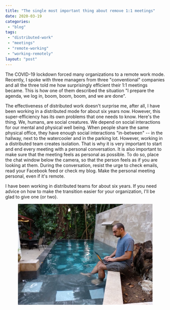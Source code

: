 ```yaml
---
title: "The single most important thing about remove 1:1 meetings"
date: 2020-03-19
categories: 
 - "blog"
tags: 
 - "distributed-work"
 - "meetings"
 - "remote-working"
 - "working-remotely"
layout: "post"
---
```


<!-- wp:paragraph -->
The COVID-19 lockdown forced many organizations to a remote work mode. Recently, I spoke with three managers from three "conventional" companies and all the three told me how surprisingly efficient their 1:1 meetings became. This is how one of them described the situation "I prepare the agenda, we log in, boom, boom, boom, and we are done".


<!-- /wp:paragraph -->

<!-- wp:paragraph -->
The effectiveness of distributed work doesn't surprise me, after all, I have been working in a distributed mode for about six years now. However, this super-efficiency has its own problems that one needs to know. Here's the thing. We, humans, are social creatures. We depend on social interactions for our mental and physical well being. When people share the same physical office, they have enough social interactions "in-between" -- in the hallway, next to the watercooler and in the parking lot. However, working in a distributed team creates isolation. That is why it is very important to start and end every meeting with a personal conversation. It is also important to make sure that the meeting feels as personal as possible. To do so, place the chat window below the camera, so that the person feels as if you are looking at them. During the conversation, resist the urge to check emails, read your Facebook feed or check my blog. Make the personal meeting personal, even if it's remote.


<!-- /wp:paragraph -->

<!-- wp:paragraph -->

<!-- /wp:paragraph -->

<!-- wp:paragraph -->
I have been working in distributed teams for about six years. If you need advice on how to make the transition easier for your organization, I'll be glad to give one (or two).


<!-- /wp:paragraph -->

<!-- wp:image {"id":3115,"sizeSlug":"large"} -->
<figure class="wp-block-image size-large"><img src="/assets/img/2020/03/me_in_cancun.jpg" alt="" class="wp-image-3115"></figure>
<!-- /wp:image -->

<!-- wp:paragraph -->

<!-- /wp:paragraph -->
